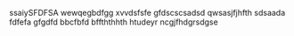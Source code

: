 ssaiySFDFSA
wewqegbdfgg
xvvdsfsfe
gfdscscsadsd
qwsasjfjhfth
sdsaada
fdfefa
gfgdfd
bbcfbfd
bffththhth
htudeyr
ncgjfhdgrsdgse
